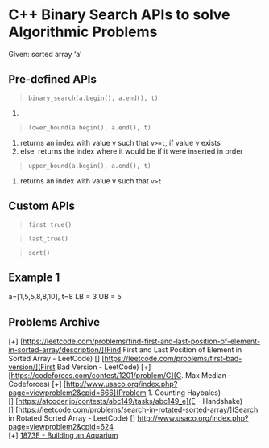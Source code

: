 # C++ Binary Search APIs to solve Algorithmic Problems

Given: sorted array ‘a’

## Pre-defined APIs

> ```binary_search(a.begin(), a.end(), t)```
1. 

> ```lower_bound(a.begin(), a.end(), t)```
1. returns an index with value v such that ```v>=t```, if value v exists
2. else, returns the index where it would be if it were inserted in order

> ```upper_bound(a.begin(), a.end(), t) ```
1. returns an index with value v such that ```v>t```

## Custom APIs

> ```first_true()```

> ```last_true()```

> ```sqrt()```

## Example 1
a=[1,5,5,8,8,10], t=8
LB = 3
UB = 5

## Problems Archive
[+] [https://leetcode.com/problems/find-first-and-last-position-of-element-in-sorted-array/description/](Find First and Last Position of Element in Sorted Array - LeetCode)
[] [https://leetcode.com/problems/first-bad-version/](First Bad Version - LeetCode)
[+] [https://codeforces.com/contest/1201/problem/C](C. Max Median - Codeforces)
[+] [http://www.usaco.org/index.php?page=viewproblem2&cpid=666](Problem 1. Counting Haybales)	
[] [https://atcoder.jp/contests/abc149/tasks/abc149_e](E - Handshake)	
[] [https://leetcode.com/problems/search-in-rotated-sorted-array/](Search in Rotated Sorted Array - LeetCode)
[] http://www.usaco.org/index.php?page=viewproblem2&cpid=624  
[+] [1873E - Building an Aquarium](https://codeforces.com/problemset/problem/1873/E)  


